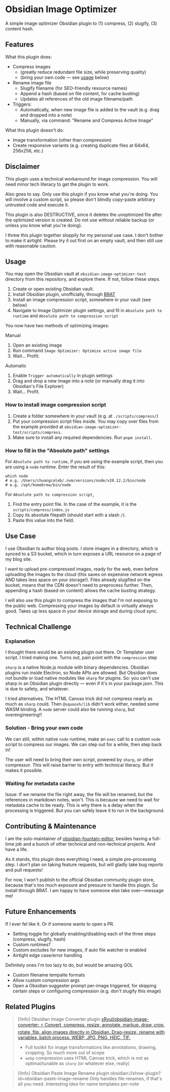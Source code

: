 # Obsidian Image Optimizer

A simple image optimizer Obsidian plugin to (1) compress, (2) slugify, (3) content hash.

## Features

What this plugin does:

- Compress images
  - (greatly reduce redundant file size, while preserving quality)
  - (bring your own code — see [usage](#usage) below)
- Rename image file
  - Slugify filename (for SEO-friendly resource names)
  - Append a hash (based on file content, for cache busting)
  - Updates all references of the old image filename/path
- Triggers:
  - Automatically, when new image file is added to the vault (e.g. drag and dropped into a note)
  - Manually, via command: "Rename and Compress Active Image"

What this plugin doesn't do:

- Image transformation (other than compression)
- Create responsive variants (e.g. creating duplicate files at 64x64, 256x256, etc.)

## Disclaimer

This plugin uses a technical workaround for image compression. You will need minor tech literacy to get the plugin to work.

Also goes to say. Only use this plugin if you know what you're doing. You will involve a custom script, so please don't blindly copy-paste arbitrary untrusted code and execute it.

This plugin is also DESTRUCTIVE, since it deletes the unoptimized file after the optimized version is created. Do not use without reliable backup (or unless you know what you're doing).

I threw this plugin together sloppily for my personal use case. I don't bother to make it airtight. Please try it out first on an empty vault, and then still use with reasonable caution.

## Usage

You may open the Obsidian vault at `obsidian-image-optimizer-test` directory from this repository, and explore there. If not, follow these steps.

1. Create or open existing Obsidian vault.
2. Install Obsidian plugin, unofficially, through [BRAT](https://github.com/TfTHacker/obsidian42-brat)
3. Install an image compression script, somewhere in your vault (see below)
4. Navigate to Image Optimizer plugin settings, and fil in `Absolute path to runtime` and `Absolute path to compression script`

You now have two methods of optimizing images:

Manual

1. Open an existing image
2. Run command `Image Optimizer: Optimize active image file`
3. Wait... Profit.

Automatic

1. Enable `Trigger automatically` in plugin settings
2. Drag and drop a new image into a note (or manually drag it into Obsidian's File Explorer)
3. Wait... Profit.

### How to install image compression script

1. Create a folder somewhere in your vault (e.g. at `./scripts/compress/`)
2. Put your compression script files inside. You may copy over files from the example provided at `obsidian-image-optimizer-test/scripts/compress`.
3. Make sure to install any required dependencies. Run `pnpm install`.

### How to fill in the "Absolute path" settings

For `Absolute path to runtime`, if you are using the example script, then you are using a `node` runtime. Enter the result of this:

```shell
which node
# e.g. /Users/chuangcaleb/.nvm/versions/node/v20.12.2/bin/node
# e.g. /opt/homebrew/bin/node
```

For `Absolute path to compression script`,

1. Find the entry point file. In the case of the example, it is the `scripts/compress/index.js`
2. Copy its absolute filepath (should start with a slash `/`).
3. Paste this value into the field.

## Use Case

I use Obsidian to author blog posts. I store images in a directory, which is synced to a S3 bucket, which in turn exposes a URL resource on a page of my blog site.

I want to upload pre-compressed images, ready for the web, even before uploading the images to the cloud (this saves on expensive network egress AND takes less space on your storage!). Files already slugified on the bucket, means that the CDN doesn't need to preprocess further. Then, appending a hash (based on content) allows the cache busting strategy.

I will also use this plugin to compress the images that I'm not exposing to the public web. Compressing your images by default is virtually always good. Takes up less space in your device storage and during cloud sync.

## Technical Challenge

### Explanation

I thought there would be an existing plugin out there. Or Templater user script. I tried making one. Turns out, pain point with the `compression` step

`sharp` is a native Node.js module with binary dependencies. Obsidian plugins run inside Electron, so Node APIs are allowed. But Obsidian does not bundle or load native modules like `sharp` for plugins. So: you can't use sharp in an Obsidian plugin directly — even if it's in your package.json. This is due to safety, and whatever.

I tried alternatives. The HTML Canvas trick did not compress nearly as much as `sharp` could. Then `@squoosh/lib` didn't work either, needed some WASM binding. A `node` server could also be running `sharp`, but overengineering!!

### Solution - Bring your own code

We can still, within native `node` runtime, make an `exec` call to a custom `node` script to compress our images. We can step out for a while, then step back in!

The user will need to bring their own script, powered by `sharp`, or other compressor. This will raise barrier to entry with technical literacy. But it makes it possible.

### Waiting for metadata cache

Issue: If we rename the file right away, the file will be renamed, but the references in markdown notes, won't. This is because we need to wait for metadata cache to be ready. This is why there is a delay when the processing is triggered. But you can safely leave it to run in the background.

## Contributing & Maintenance

I am the solo-maintainer of [obsidian-fountain-editor](https://github.com/chuangcaleb/obsidian-fountain-editor), besides having a full-time job and a bunch of other technical and non-technical projects. And have a life.

As it stands, this plugin does everything I need, a simple pre-processing step. I don't plan on taking feature requests, but will gladly take bug reports and pull requests!

For now, I won't publish to the official Obsidian community plugin store, because that's too much exposure and pressure to handle this plugin. So install through BRAT. I am happy to have someone else take over—message me!

## Future Enhancements

If I ever fel like it. Or if someone wants to open a PR.

- Setting toggle for globally enabling/disabling each of the three steps (compress, slugify, hash)
- Custom runtimes?
- Custom excludes for new images, if auto file watcher is enabled
- Airtight edge case/error handling

Definitely ones I'm too lazy to do, but would be amazing QOL

- Custom filename tempalte formats
- Allow custom compression args
- Open a Obsidian suggester prompt per-image triggered, for skipping certain steps or configuring compression (e.g. don't slugify this image)

## Related Plugins

> [!info] Obsidian Image Converter plugin
> [xRyul/obsidian-image-converter: ⚡️ Convert, compress, resize, annotate, markup, draw, crop, rotate, flip, align images directly in Obsidian. Drag-resize, rename with variables, batch process. WEBP, JPG, PNG, HEIC, TIF.](https://github.com/xryul/obsidian-image-converter)
>
> - Full toolkit for image transformations like annotations, drawing, cropping. So much more out of scope
> - `webp` compression uses HTML Canvas trick, which is not as optimal/tunable as `sharp` (or whatever else, really)

> [!info] Obsidian Paste Image Rename plugin
> obsidian://show-plugin?id=obsidian-paste-image-rename
> Only handles file renames, if that's all you need. Interesting idea for name templates per-note
